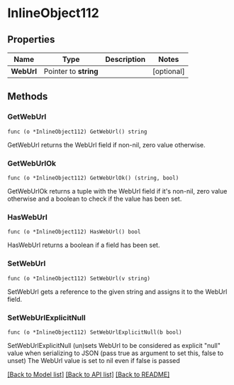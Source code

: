 # InlineObject112

## Properties

Name | Type | Description | Notes
------------ | ------------- | ------------- | -------------
**WebUrl** | Pointer to **string** |  | [optional] 

## Methods

### GetWebUrl

`func (o *InlineObject112) GetWebUrl() string`

GetWebUrl returns the WebUrl field if non-nil, zero value otherwise.

### GetWebUrlOk

`func (o *InlineObject112) GetWebUrlOk() (string, bool)`

GetWebUrlOk returns a tuple with the WebUrl field if it's non-nil, zero value otherwise
and a boolean to check if the value has been set.

### HasWebUrl

`func (o *InlineObject112) HasWebUrl() bool`

HasWebUrl returns a boolean if a field has been set.

### SetWebUrl

`func (o *InlineObject112) SetWebUrl(v string)`

SetWebUrl gets a reference to the given string and assigns it to the WebUrl field.

### SetWebUrlExplicitNull

`func (o *InlineObject112) SetWebUrlExplicitNull(b bool)`

SetWebUrlExplicitNull (un)sets WebUrl to be considered as explicit "null" value
when serializing to JSON (pass true as argument to set this, false to unset)
The WebUrl value is set to nil even if false is passed

[[Back to Model list]](../README.md#documentation-for-models) [[Back to API list]](../README.md#documentation-for-api-endpoints) [[Back to README]](../README.md)


